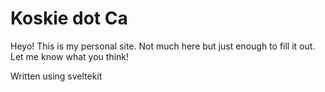 # Koskie dot Ca

Heyo! This is my personal site. Not much here but just enough to fill it out. Let me know what you think!

Written using sveltekit
